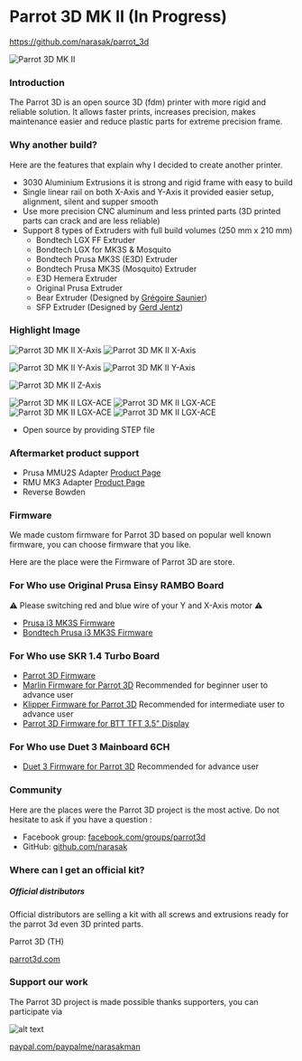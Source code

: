 # Parrot 3D MK II (In Progress)

https://github.com/narasak/parrot_3d

![Parrot 3D MK II](https://github.com/narasak/parrot_3d/blob/mk2/img/parrot3d-mkII.png?raw=true)

### Introduction
The Parrot 3D is an open source 3D (fdm) printer with more rigid and reliable solution. It allows faster prints, increases precision, makes maintenance easier and reduce plastic parts for extreme precision frame.

### Why another build?
Here are the features that explain why I decided to create another printer.

* 3030 Aluminium Extrusions it is strong and rigid frame with easy to build
* Single linear rail on both X-Axis and Y-Axis it provided easier setup, alignment, silent and supper smooth
* Use more precision CNC aluminum and less printed parts (3D printed parts can crack and are less reliable)
* Support 8 types of Extruders with full build volumes (250 mm x 210 mm)
    * Bondtech LGX FF Extruder
    * Bondtech LGX for MK3S & Mosquito
    * Bondtech Prusa MK3S (E3D) Extruder
    * Bondtech Prusa MK3S (Mosquito) Extruder
    * E3D Hemera Extruder
    * Original Prusa Extruder
    * Bear Extruder (Designed by [Grégoire Saunier](https://github.com/gregsaun/bear_extruder_and_x_axis))
    * SFP Extruder (Designed
      by [Gerd Jentz](https://github.com/gerdj/RedBear/tree/master/SFP_Extruder?fbclid=IwAR3Uj-65sifwO2yWpbCwoKYdIusArH3cBH_lzmMJN2WZawB7Bh3vTl2CO8A))

### Highlight Image

![Parrot 3D MK II X-Axis](https://github.com/narasak/parrot_3d/blob/mk2/img/parrot3d-mkII-x-axis.png?raw=true)
![Parrot 3D MK II X-Axis](https://github.com/narasak/parrot_3d/blob/mk2/img/parrot3d-mkII-x-axis-2.png?raw=true)

![Parrot 3D MK II Y-Axis](https://github.com/narasak/parrot_3d/blob/mk2/img/parrot3d-mkII-y-axis.png?raw=true)
![Parrot 3D MK II Y-Axis](https://github.com/narasak/parrot_3d/blob/mk2/img/parrot3d-mkII-y-axis-2.png?raw=true)

![Parrot 3D MK II Z-Axis](https://github.com/narasak/parrot_3d/blob/mk2/img/parrot3d-mkII-z-axis.png?raw=true)

![Parrot 3D MK II LGX-ACE](https://github.com/narasak/parrot_3d/blob/mk2/img/parrot3d-mkII-lgx-ace.png?raw=true)
![Parrot 3D MK II LGX-ACE](https://github.com/narasak/parrot_3d/blob/mk2/img/parrot3d-mkII-lgx-ace-2.png?raw=true)
![Parrot 3D MK II LGX-ACE](https://github.com/narasak/parrot_3d/blob/mk2/img/parrot3d-mkII-lgx-ace-3.png?raw=true)
![Parrot 3D MK II LGX-ACE](https://github.com/narasak/parrot_3d/blob/mk2/img/parrot3d-mkII-lgx-ace-4.png?raw=true)

* Open source by providing STEP file

### Aftermarket product support

* Prusa MMU2S
  Adapter [Product Page](https://shop.prusa3d.com/en/upgrades/183-original-prusa-i3-mmu2s-upgrade-kit-for-mk25-mk3s.html)
* RMU MK3 Adapter [Product Page](https://filamentbuffer.co.uk)
* Reverse Bowden

### Firmware

We made custom firmware for Parrot 3D based on popular well known firmware, you can choose firmware that you like.

Here are the place were the Firmware of Parrot 3D are store.

### For Who use Original Prusa Einsy RAMBO Board
⚠️ Please switching red and blue wire of your Y and X-Axis motor ⚠️
* [Prusa i3 MK3S Firmware](https://www.prusa3d.com/drivers)
* [Bondtech Prusa i3 MK3S Firmware](https://www.bondtech.se/en/knowledge-base/firmware-updates-for-prusa-i3)

### For Who use SKR 1.4 Turbo Board
* [Parrot 3D Firmware](https://github.com/narasak/parrot_3d_firmware)
* [Marlin Firmware for Parrot 3D](https://github.com/narasak/parrot_3d_firmware) Recommended for beginner user to advance user 
* [Klipper Firmware for Parrot 3D](https://github.com/narasak/parrot_3d_klipper_firmware) Recommended for intermediate user to advance user
* [Parrot 3D Firmware for BTT TFT 3.5" Display](https://github.com/narasak/parrot_3d_tft35_firmware)

### For Who use Duet 3 Mainboard 6CH
* [Duet 3 Firmware for Parrot 3D](https://github.com/narasak/parrot_3d_duet_firmware) Recommended for advance user

### Community
Here are the places were the Parrot 3D project is the most active. Do not hesitate to ask if you have a question :
* Facebook group: [facebook.com/groups/parrot3d](https://www.facebook.com/groups/parrot3d)
* GitHub: [github.com/narasak](https://github.com/narasak)

### Where can I get an official kit?
##### Official distributors

Official distributors are selling a kit with all screws and extrusions ready for the parrot 3d even 3D printed parts.

Parrot 3D (TH)
 
[parrot3d.com](https://www.parrot3d.com)

### Support our work

The Parrot 3D project is made possible thanks supporters, you can participate via 


![alt text](https://www.paypalobjects.com/webstatic/mktg/logo/pp_cc_mark_111x69.jpg "PayPal Logo")

[paypal.com/paypalme/narasakman](https://www.paypal.com/paypalme/narasakman)
